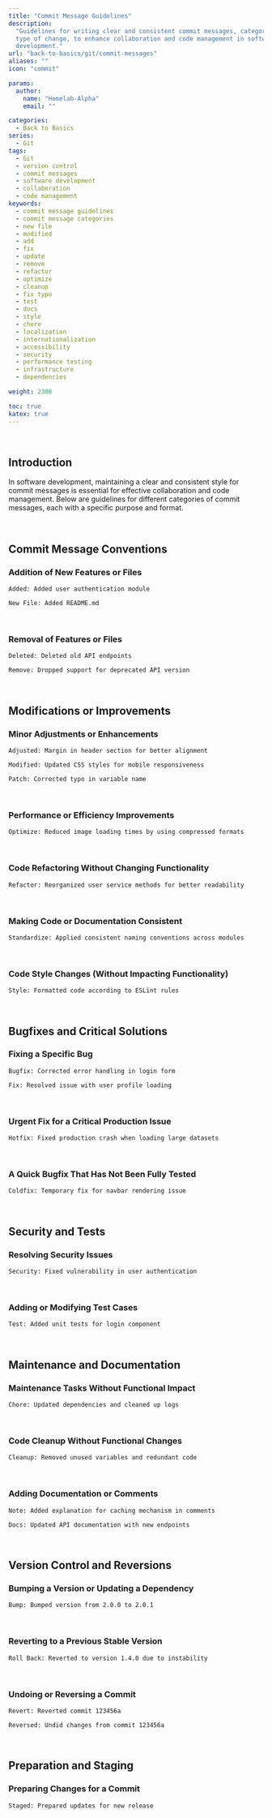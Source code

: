 ```yaml
---
title: "Commit Message Guidelines"
description:
  "Guidelines for writing clear and consistent commit messages, categorized by
  type of change, to enhance collaboration and code management in software
  development."
url: "back-to-basics/git/commit-messages"
aliases: ""
icon: "commit"

params:
  author:
    name: "Homelab-Alpha"
    email: ""

categories:
  - Back to Basics
series:
  - Git
tags:
  - Git
  - version control
  - commit messages
  - software development
  - collaboration
  - code management
keywords:
  - commit message guidelines
  - commit message categories
  - new file
  - modified
  - add
  - fix
  - update
  - remove
  - refactor
  - optimize
  - cleanup
  - fix typo
  - test
  - docs
  - style
  - chore
  - localization
  - internationalization
  - accessibility
  - security
  - performance testing
  - infrastructure
  - dependencies

weight: 2300

toc: true
katex: true
---
```


<br />

## Introduction

In software development, maintaining a clear and consistent style for commit
messages is essential for effective collaboration and code management. Below are
guidelines for different categories of commit messages, each with a specific
purpose and format.

<br />

## Commit Message Conventions

### Addition of New Features or Files

```git
Added: Added user authentication module
```

```git
New File: Added README.md
```

<br />

### Removal of Features or Files

```git
Deleted: Deleted old API endpoints
```

```git
Remove: Dropped support for deprecated API version
```

<br />

## Modifications or Improvements

### Minor Adjustments or Enhancements

```git
Adjusted: Margin in header section for better alignment
```

```git
Modified: Updated CSS styles for mobile responsiveness
```

```git
Patch: Corrected typo in variable name
```

<br />

### Performance or Efficiency Improvements

```git
Optimize: Reduced image loading times by using compressed formats
```

<br />

### Code Refactoring Without Changing Functionality

```git
Refactor: Reorganized user service methods for better readability
```

<br />

### Making Code or Documentation Consistent

```git
Standardize: Applied consistent naming conventions across modules
```

<br />

### Code Style Changes (Without Impacting Functionality)

```git
Style: Formatted code according to ESLint rules
```

<br />

## Bugfixes and Critical Solutions

### Fixing a Specific Bug

```git
Bugfix: Corrected error handling in login form
```

```git
Fix: Resolved issue with user profile loading
```

<br />

### Urgent Fix for a Critical Production Issue

```git
Hotfix: Fixed production crash when loading large datasets
```

<br />

### A Quick Bugfix That Has Not Been Fully Tested

```git
Coldfix: Temporary fix for navbar rendering issue
```

<br />

## Security and Tests

### Resolving Security Issues

```git
Security: Fixed vulnerability in user authentication
```

<br />

### Adding or Modifying Test Cases

```git
Test: Added unit tests for login component
```

<br />

## Maintenance and Documentation

### Maintenance Tasks Without Functional Impact

```git
Chore: Updated dependencies and cleaned up logs
```

<br />

### Code Cleanup Without Functional Changes

```git
Cleanup: Removed unused variables and redundant code
```

<br />

### Adding Documentation or Comments

```git
Note: Added explanation for caching mechanism in comments
```

```git
Docs: Updated API documentation with new endpoints
```

<br />

## Version Control and Reversions

### Bumping a Version or Updating a Dependency

```git
Bump: Bumped version from 2.0.0 to 2.0.1
```

<br />

### Reverting to a Previous Stable Version

```git
Roll Back: Reverted to version 1.4.0 due to instability
```

<br />

### Undoing or Reversing a Commit

```git
Revert: Reverted commit 123456a
```

```git
Reversed: Undid changes from commit 123456a
```

<br />

## Preparation and Staging

### Preparing Changes for a Commit

```git
Staged: Prepared updates for new release
```
